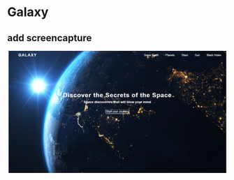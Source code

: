 # Galaxy


## add screencapture
![](https://github.com/Mehyar-Farzat/Galaxy/blob/main/screencapture.png)
